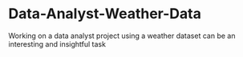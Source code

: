 # Data-Analyst-Weather-Data
Working on a data analyst project using a weather dataset can be an interesting and insightful task
